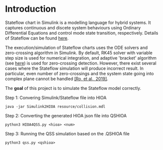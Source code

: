 # Introduction

Stateflow chart in Simulink is a modelling language for hybrid systems. It captures continuous and discete system behaviours using Ordinary Differential Equations and control mode state transition, respectively. Details of Stateflow can be found [here](https://www.mathworks.com/help/stateflow/ref/chart.html). 

The execution/simulation of Stateflow charts uses the ODE solvers and zero-crossing algorithm in Simulink. By default, RK45 solver with variable step size is used for numerical integration, and adaptive 'bracket' algorithm (see [here](https://folk.ntnu.no/skoge/prost/proceedings/ifac2008/data/papers/3498.pdf)) is used for zero-crossing detection. However, there exist several cases where the Stateflow simulation will produce incorrect result. In particular, even number of zero-crossings and the system state going into complex plane cannot be handled [[Ro, et al., 2019]](https://dl.acm.org/doi/pdf/10.1145/3359986.3361198).

The **goal** of this project is to simulate the Stateflow model correctly.


Step 1: Convering Simulink/Stateflow file into HIOA

    java -jar Simulink2HIOA resource/collision.mdl

Step 2: Converting the generated HIOA json file into QSHIOA

    python3 HIOA4QSS.py <hioa> <num>

Step 3: Running the QSS simulation based on the .QSHIOA file

    python3 qss.py <qshioa>


